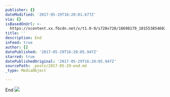 ```yaml
---
publisher: {}
dateModified: '2017-05-29T16:20:01.677Z'
via: {}
isBasedOnUrl: >-
  https://scontent.xx.fbcdn.net/v/t1.0-9/s720x720/18698179_10155385460263156_7561771386002406060_n.jpg?oh=b9b02febd865e65ae77e75026fb22be0&oe=59A39E79
title: ''
description: End
inFeed: true
author: []
datePublished: '2017-05-29T16:20:05.947Z'
starred: true
datePublishedOriginal: '2017-05-29T16:20:05.947Z'
sourcePath: _posts/2017-05-29-end.md
_type: MediaObject

---
```

End
![](https://scontent.xx.fbcdn.net/v/t1.0-9/s720x720/18698179_10155385460263156_7561771386002406060_n.jpg?oh=b9b02febd865e65ae77e75026fb22be0&oe=59A39E79)